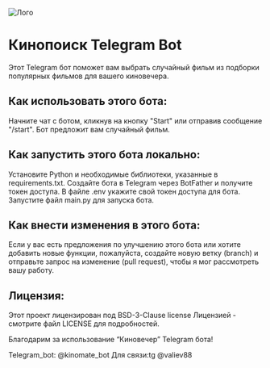 ![Лого](https://github.com/Valievx/repository/telegram_bot_kinovecher/media/logo.jpg)
# Кинопоиск Telegram Bot
Этот Telegram бот поможет вам выбрать случайный фильм из подборки популярных фильмов для вашего киновечера.

## Как использовать этого бота:
Начните чат с ботом, кликнув на кнопку "Start" или отправив сообщение "/start".
Бот предложит вам случайный фильм.


## Как запустить этого бота локально:
Установите Python и необходимые библиотеки, указанные в requirements.txt.
Создайте бота в Telegram через BotFather и получите токен доступа.
В файле .env укажите свой токен доступа для бота.
Запустите файл main.py для запуска бота.

## Как внести изменения в этого бота:
Если у вас есть предложения по улучшению этого бота или хотите добавить новые функции, пожалуйста, создайте новую ветку (branch) и отправьте запрос на изменение (pull request), чтобы я мог рассмотреть вашу работу.

## Лицензия:
Этот проект лицензирован под BSD-3-Clause license Лицензией - смотрите файл LICENSE для подробностей.

Благодарим за использование “Киновечер” Telegram бота!

Telegram_bot: @kinomate_bot
Для связи:tg @valiev88
